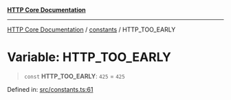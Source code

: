 [**HTTP Core Documentation**](../../README.md)

***

[HTTP Core Documentation](../../README.md) / [constants](../README.md) / HTTP\_TOO\_EARLY

# Variable: HTTP\_TOO\_EARLY

> `const` **HTTP\_TOO\_EARLY**: `425` = `425`

Defined in: [src/constants.ts:61](https://github.com/stonemjs/http-core/blob/6577700bdede2420a5df45a338635c35547070ea/src/constants.ts#L61)
